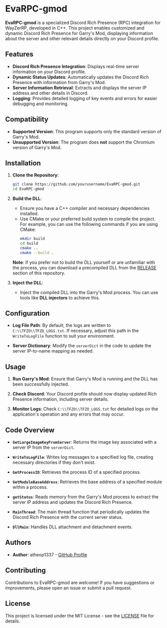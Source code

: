 # EvaRPC-gmod

**EvaRPC-gmod** is a specialized Discord Rich Presence (RPC) integration for WayZerRP, developed in C++. This project enables customized and dynamic Discord Rich Presence for Garry's Mod, displaying information about the server and other relevant details directly on your Discord profile.

## Features

- **Discord Rich Presence Integration**: Displays real-time server information on your Discord profile.
- **Dynamic Status Updates**: Automatically updates the Discord Rich Presence with information from Garry's Mod.
- **Server Information Retrieval**: Extracts and displays the server IP address and other details in Discord.
- **Logging**: Provides detailed logging of key events and errors for easier debugging and monitoring.

## Compatibility

- **Supported Version**: This program supports only the standard version of Garry's Mod.
- **Unsupported Version**: The program does **not** support the Chromium version of Garry's Mod.

## Installation

1. **Clone the Repository**:
   ```sh
   git clone https://github.com/yourusername/EvaRPC-gmod.git
   cd EvaRPC-gmod
   ```

2. **Build the DLL**:
   - Ensure you have a C++ compiler and necessary dependencies installed.
   - Use CMake or your preferred build system to compile the project. For example, you can use the following commands if you are using CMake:
     ```sh
     mkdir build
     cd build
     cmake ..
     cmake --build .
     ```

   **Note**: If you prefer not to build the DLL yourself or are unfamiliar with the process, you can download a precompiled DLL from the [RELEASE](https://github.com/TFZO/EvaRPC-gmod/releases/tag/Release) section of this repository.

3. **Inject the DLL**:
   - Inject the compiled DLL into the Garry's Mod process. You can use tools like **DLL injectors** to achieve this.

## Configuration

- **Log File Path**: By default, the logs are written to `C:\\TFZO\\TFZO_LOGS.txt`. If necessary, adjust this path in the `WriteToLogFile` function to suit your environment.

- **Server Dictionary**: Modify the `serverDict` in the code to update the server IP-to-name mapping as needed.

## Usage

1. **Run Garry's Mod**: Ensure that Garry's Mod is running and the DLL has been successfully injected.

2. **Check Discord**: Your Discord profile should now display updated Rich Presence information, including server details.

3. **Monitor Logs**: Check `C:\\TFZO\\TFZO_LOGS.txt` for detailed logs on the application's operation and any errors that may occur.

## Code Overview

- **`GetLargeImageKeyFromServer`**: Returns the image key associated with a server IP from the `serverDict`.

- **`WriteToLogFile`**: Writes log messages to a specified log file, creating necessary directories if they don't exist.

- **`GetProcessID`**: Retrieves the process ID of a specified process.

- **`GetModuleBaseAddress`**: Retrieves the base address of a specified module within a process.

- **`getStatus`**: Reads memory from the Garry's Mod process to extract the server IP address and updates the Discord Rich Presence.

- **`MainThread`**: The main thread function that periodically updates the Discord Rich Presence with the current server status.

- **`DllMain`**: Handles DLL attachment and detachment events.

## Authors

- **Author**: atheop1337 - [GitHub Profile](https://github.com/atheop1337)

## Contributing

Contributions to EvaRPC-gmod are welcome! If you have suggestions or improvements, please open an issue or submit a pull request.

## License

This project is licensed under the MIT License - see the [LICENSE](LICENSE) file for details.
